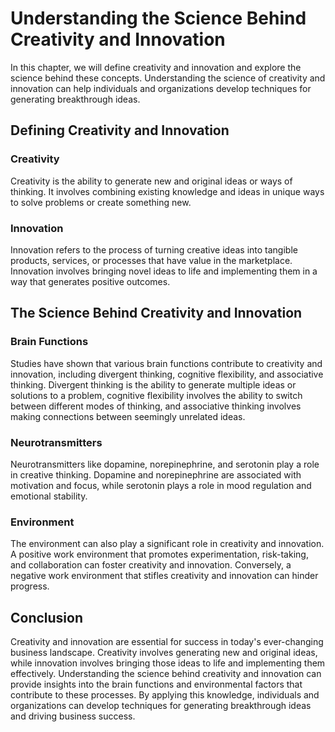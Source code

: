 Understanding the Science Behind Creativity and Innovation
=========================================================================================================

In this chapter, we will define creativity and innovation and explore the science behind these concepts. Understanding the science of creativity and innovation can help individuals and organizations develop techniques for generating breakthrough ideas.

Defining Creativity and Innovation
----------------------------------

### Creativity

Creativity is the ability to generate new and original ideas or ways of thinking. It involves combining existing knowledge and ideas in unique ways to solve problems or create something new.

### Innovation

Innovation refers to the process of turning creative ideas into tangible products, services, or processes that have value in the marketplace. Innovation involves bringing novel ideas to life and implementing them in a way that generates positive outcomes.

The Science Behind Creativity and Innovation
--------------------------------------------

### Brain Functions

Studies have shown that various brain functions contribute to creativity and innovation, including divergent thinking, cognitive flexibility, and associative thinking. Divergent thinking is the ability to generate multiple ideas or solutions to a problem, cognitive flexibility involves the ability to switch between different modes of thinking, and associative thinking involves making connections between seemingly unrelated ideas.

### Neurotransmitters

Neurotransmitters like dopamine, norepinephrine, and serotonin play a role in creative thinking. Dopamine and norepinephrine are associated with motivation and focus, while serotonin plays a role in mood regulation and emotional stability.

### Environment

The environment can also play a significant role in creativity and innovation. A positive work environment that promotes experimentation, risk-taking, and collaboration can foster creativity and innovation. Conversely, a negative work environment that stifles creativity and innovation can hinder progress.

Conclusion
----------

Creativity and innovation are essential for success in today's ever-changing business landscape. Creativity involves generating new and original ideas, while innovation involves bringing those ideas to life and implementing them effectively. Understanding the science behind creativity and innovation can provide insights into the brain functions and environmental factors that contribute to these processes. By applying this knowledge, individuals and organizations can develop techniques for generating breakthrough ideas and driving business success.
